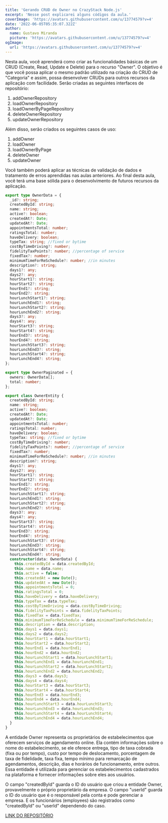 ```yaml
---
title: 'Gerando CRUD de Owner no CrazyStack Node.js'
excerpt: 'Nesse post explicarei alguns códigos da aula.'
coverImage: 'https://avatars.githubusercontent.com/u/13774579?v=4'
date: '2022-06-05T05:35:07.322Z'
author:
  name: Gustavo Miranda
  picture: 'https://avatars.githubusercontent.com/u/13774579?v=4'
ogImage:
  url: 'https://avatars.githubusercontent.com/u/13774579?v=4'
---
```

Nesta aula, você aprenderá como criar as funcionalidades básicas de um CRUD (Create, Read, Update e Delete) para o recurso "Owner". O objetivo é que você possa aplicar o mesmo padrão utilizado na criação do CRUD de "Categoria" e assim, possa desenvolver CRUDs para outros recursos da aplicação com facilidade. Serão criadas as seguintes interfaces de repositório:

1. addOwnerRepository
2. loadOwnerRepository
3. loadOwnerByPageRepository
4. deleteOwnerRepository
5. updateOwnerRepository

Além disso, serão criados os seguintes casos de uso:

1. addOwner
2. loadOwner
3. loadOwnerByPage
4. deleteOwner
5. updateOwner

Você também poderá aplicar as técnicas de validação de dados e tratamento de erros aprendidas nas aulas anteriores. Ao final desta aula, você terá uma base sólida para o desenvolvimento de futuros recursos da aplicação.

```typescript
export type OwnerData = {
  _id?: string;
  createdById: string;
  name: string;
  active?: boolean;
  createdAt?: Date;
  updatedAt?: Date;
  appointmentsTotal: number;
  ratingsTotal: number;
  haveDelivery: boolean;
  typeTax: string; //fixed or bytime
  costByTimeDriving?: number;
  fidelityTaxPoints?: number; //percentage of service
  fixedTax?: number;
  minimumTimeForReSchedule?: number; //in minutes
  description?: string;
  days1?: any;
  days2?: any;
  hourStart1?: string;
  hourStart2?: string;
  hourEnd1?: string;
  hourEnd2?: string;
  hourLunchStart1?: string;
  hourLunchEnd1?: string;
  hourLunchStart2?: string;
  hourLunchEnd2?: string;
  days3?: any;
  days4?: any;
  hourStart3?: string;
  hourStart4?: string;
  hourEnd3?: string;
  hourEnd4?: string;
  hourLunchStart3?: string;
  hourLunchEnd3?: string;
  hourLunchStart4?: string;
  hourLunchEnd4?: string;
};

export type OwnerPaginated = {
  owners: OwnerData[];
  total: number;
};

export class OwnerEntity {
  createdById: string;
  name: string;
  active?: boolean;
  createdAt?: Date;
  updatedAt?: Date;
  appointmentsTotal: number;
  ratingsTotal: number;
  haveDelivery: boolean;
  typeTax: string; //fixed or bytime
  costByTimeDriving?: number;
  fidelityTaxPoints?: number; //percentage of service
  fixedTax?: number;
  minimumTimeForReSchedule?: number; //in minutes
  description?: string;
  days1?: any;
  days2?: any;
  hourStart1?: string;
  hourStart2?: string;
  hourEnd1?: string;
  hourEnd2?: string;
  hourLunchStart1?: string;
  hourLunchEnd1?: string;
  hourLunchStart2?: string;
  hourLunchEnd2?: string;
  days3?: any;
  days4?: any;
  hourStart3?: string;
  hourStart4?: string;
  hourEnd3?: string;
  hourEnd4?: string;
  hourLunchStart3?: string;
  hourLunchEnd3?: string;
  hourLunchStart4?: string;
  hourLunchEnd4?: string;
  constructor(data: OwnerData) {
    this.createdById = data.createdById;
    this.name = data.name;
    this.active = false;
    this.createdAt = new Date();
    this.updatedAt = new Date();
    this.appointmentsTotal = 0;
    this.ratingsTotal = 0;
    this.haveDelivery = data.haveDelivery;
    this.typeTax = data.typeTax;
    this.costByTimeDriving = data.costByTimeDriving;
    this.fidelityTaxPoints = data.fidelityTaxPoints;
    this.fixedTax = data.fixedTax;
    this.minimumTimeForReSchedule = data.minimumTimeForReSchedule;
    this.description = data.description;
    this.days1 = data.days1;
    this.days2 = data.days2;
    this.hourStart1 = data.hourStart1;
    this.hourStart2 = data.hourStart2;
    this.hourEnd1 = data.hourEnd1;
    this.hourEnd2 = data.hourEnd2;
    this.hourLunchStart1 = data.hourLunchStart1;
    this.hourLunchEnd1 = data.hourLunchEnd1;
    this.hourLunchStart2 = data.hourLunchStart2;
    this.hourLunchEnd2 = data.hourLunchEnd2;
    this.days3 = data.days3;
    this.days4 = data.days4;
    this.hourStart3 = data.hourStart3;
    this.hourStart4 = data.hourStart4;
    this.hourEnd3 = data.hourEnd3;
    this.hourEnd4 = data.hourEnd4;
    this.hourLunchStart3 = data.hourLunchStart3;
    this.hourLunchEnd3 = data.hourLunchEnd3;
    this.hourLunchStart4 = data.hourLunchStart4;
    this.hourLunchEnd4 = data.hourLunchEnd4;
  }
}
``` 
A entidade Owner representa os proprietários de estabelecimentos que oferecem serviços de agendamento online. Ela contém informações sobre o nome do estabelecimento, se ele oferece entrega, tipo de taxa cobrada (fixa ou por tempo), custo por tempo de deslocamento, porcentagem de taxa de fidelidade, taxa fixa, tempo mínimo para remarcação de agendamentos, descrição, dias e horários de funcionamento, entre outros. Essa entidade é utilizada para gerenciar os estabelecimentos cadastrados na plataforma e fornecer informações sobre eles aos usuários.

O campo "createdById" guarda o ID do usuário que criou a entidade Owner, provavelmente o próprio proprietário da empresa. O campo "userId" guarda o ID do usuário que é o responsável pela conta e pode gerenciar a empresa. E os funcionários (employees) são registrados como "createdById" ou "userId" dependendo do caso.


[LINK DO REPOSITÓRIO](https://github.com/gumiranda/CrazyStackNodeJs)